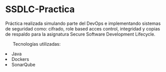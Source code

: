 # SSDLC-Practica
Práctica realizada simulando parte del DevOps e implementando sistemas de seguridad como: cifrado, role based acces control, integridad y copias de respaldo para la asignatura Secure Software Development Lifecycle.
<ul>Tecnologías utilizadas:</ul>
<li>Java</li>
<li>Dockers</li>
<li>SonarQube</li>
